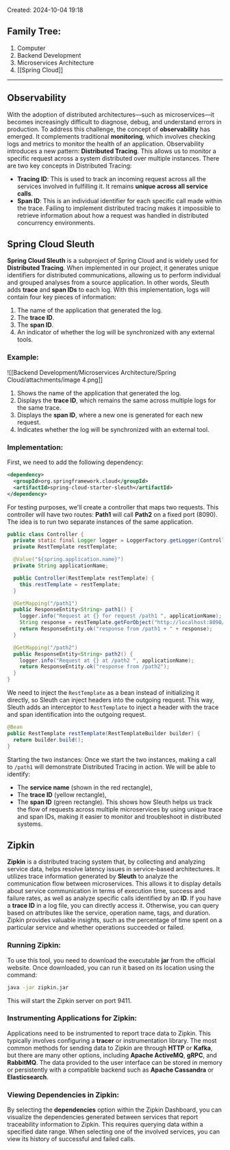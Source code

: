 Created: 2024-10-04 19:18
## Family Tree:
1. Computer
2. Backend Development
3. Microservices Architecture
4. [[Spring Cloud]]
-- -
## Observability
With the adoption of distributed architectures—such as microservices—it becomes increasingly difficult to diagnose, debug, and understand errors in production. To address this challenge, the concept of **observability** has emerged. It complements traditional **monitoring**, which involves checking logs and metrics to monitor the health of an application. Observability introduces a new pattern: **Distributed Tracing**. This allows us to monitor a specific request across a system distributed over multiple instances.
There are two key concepts in Distributed Tracing:
- **Tracing ID**: 
  This is used to track an incoming request across all the services involved in fulfilling it. It remains **unique across all service calls**.
- **Span ID**:
  This is an individual identifier for each specific call made within the trace.
Failing to implement distributed tracing makes it impossible to retrieve information about how a request was handled in distributed concurrency environments.
## Spring Cloud Sleuth
**Spring Cloud Sleuth** is a subproject of Spring Cloud and is widely used for **Distributed Tracing**. When implemented in our project, it generates unique identifiers for distributed communications, allowing us to perform individual and grouped analyses from a source application. In other words, Sleuth adds **trace** and **span IDs** to each log. With this implementation, logs will contain four key pieces of information:
1. The name of the application that generated the log.
2. The **trace ID**.
3. The **span ID**.
4. An indicator of whether the log will be synchronized with any external tools.
### Example:
![[Backend Development/Microservices Architecture/Spring Cloud/attachments/image 4.png]]
1. Shows the name of the application that generated the log.
2. Displays the **trace ID**, which remains the same across multiple logs for the same trace.
3. Displays the **span ID**, where a new one is generated for each new request.
4. Indicates whether the log will be synchronized with an external tool.
### Implementation:
First, we need to add the following dependency:
```xml
<dependency>
  <groupId>org.springframework.cloud</groupId>
  <artifactId>spring-cloud-starter-sleuth</artifactId>
</dependency>
```
For testing purposes, we'll create a controller that maps two requests. This controller will have two routes: **Path1** will call **Path2** on a fixed port (8090). The idea is to run two separate instances of the same application.
```java
public class Controller {
  private static final Logger logger = LoggerFactory.getLogger(Controller.class);
  private RestTemplate restTemplate;

  @Value("${spring.application.name}")
  private String applicationName;

  public Controller(RestTemplate restTemplate) {
    this.restTemplate = restTemplate;
  }

  @GetMapping("/path1")
  public ResponseEntity<String> path1() {
    logger.info("Request at {} for request /path1 ", applicationName);
    String response = restTemplate.getForObject("http://localhost:8090/service/path2", String.class);
    return ResponseEntity.ok("response from /path1 + " + response);
  }

  @GetMapping("/path2")
  public ResponseEntity<String> path2() {
    logger.info("Request at {} at /path2 ", applicationName);
    return ResponseEntity.ok("response from /path2");
  }
}
```
We need to inject the `RestTemplate` as a bean instead of initializing it directly, so Sleuth can inject headers into the outgoing request. This way, Sleuth adds an interceptor to `RestTemplate` to inject a header with the trace and span identification into the outgoing request.
```java
@Bean
public RestTemplate restTemplate(RestTemplateBuilder builder) {
  return builder.build();
}
```
Starting the two instances:
Once we start the two instances, making a call to `/path1` will demonstrate Distributed Tracing in action.
We will be able to identify:
- The **service name** (shown in the red rectangle),
- The **trace ID** (yellow rectangle),
- The **span ID** (green rectangle).
This shows how Sleuth helps us track the flow of requests across multiple microservices by using unique trace and span IDs, making it easier to monitor and troubleshoot in distributed systems.
## Zipkin
**Zipkin** is a distributed tracing system that, by collecting and analyzing service data, helps resolve latency issues in service-based architectures. It utilizes trace information generated by **Sleuth** to analyze the communication flow between microservices. This allows it to display details about service communication in terms of execution time, success and failure rates, as well as analyze specific calls identified by an **ID**.
If you have a **trace ID** in a log file, you can directly access it. Otherwise, you can query based on attributes like the service, operation name, tags, and duration. Zipkin provides valuable insights, such as the percentage of time spent on a particular service and whether operations succeeded or failed.
### Running Zipkin:
To use this tool, you need to download the executable **jar** from the official website. Once downloaded, you can run it based on its location using the command:
```sh
java -jar zipkin.jar
```
This will start the Zipkin server on port 9411.
### Instrumenting Applications for Zipkin:
Applications need to be instrumented to report trace data to Zipkin. This typically involves configuring a **tracer** or instrumentation library. The most common methods for sending data to Zipkin are through **HTTP** or **Kafka**, but there are many other options, including **Apache ActiveMQ**, **gRPC**, and **RabbitMQ**. The data provided to the user interface can be stored in memory or persistently with a compatible backend such as **Apache Cassandra** or **Elasticsearch**.
### Viewing Dependencies in Zipkin:
By selecting the **dependencies** option within the Zipkin Dashboard, you can visualize the dependencies generated between services that report traceability information to Zipkin. This requires querying data within a specified date range. When selecting one of the involved services, you can view its history of successful and failed calls.